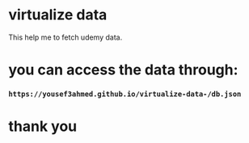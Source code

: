 # virtualize data

This help me to fetch udemy data.

# you can access the data through:

### `https://yousef3ahmed.github.io/virtualize-data-/db.json` 

# thank you

